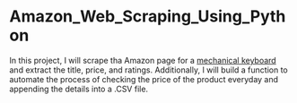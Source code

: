 # Amazon_Web_Scraping_Using_Python

In this project, I will scrape tha Amazon page for a [mechanical keyboard](https://www.amazon.com/Air75-Mechanical-Connection-Compatible-Systems-Gateron/dp/B09KFRZS3J/ref=sr_1_13?keywords=mechanical+keyboard&qid=1654900125&sprefix=mechan%2Caps%2C210&sr=8-13) and extract the title, price, and ratings. Additionally, I will build a function to automate the process of checking the price of the product everyday and appending the details into a .CSV file.
